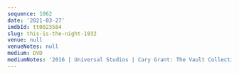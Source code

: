 ```yaml
---
sequence: 1062
date: '2021-03-27'
imdbId: tt0023584
slug: this-is-the-night-1932
venue: null
venueNotes: null
medium: DVD
mediumNotes: '2016 | Universal Studios | Cary Grant: The Vault Collection'
---
```


